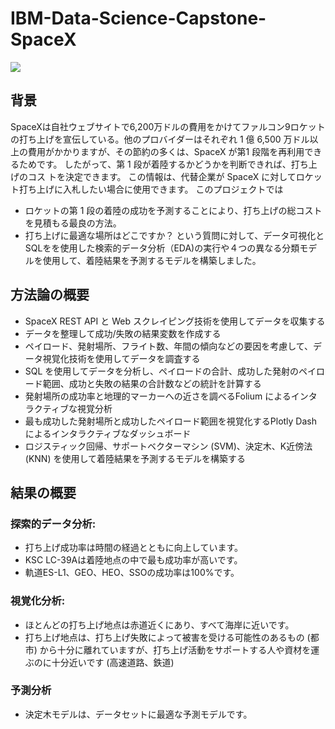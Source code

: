 # IBM-Data-Science-Capstone-SpaceX

![](https://cf-courses-data.s3.us.cloud-object-storage.appdomain.cloud/IBMDeveloperSkillsNetwork-DS0701EN-SkillsNetwork/api/Images/landing_1.gif)

## 背景
SpaceXは自社ウェブサイトで6,200万ドルの費用をかけてファルコン9ロケットの打ち上げを宣伝している。他のプロバイダーはそれぞれ 1 億 6,500 万ドル以上の費用がかかりますが、その節約の多くは、SpaceX が第1 段階を再利用できるためです。 したがって、第 1 段が着陸するかどうかを判断できれば、打ち上げのコス
トを決定できます。 この情報は、代替企業が SpaceX に対してロケット打ち上げに入札したい場合に使用できます。
このプロジェクトでは
- ロケットの第 1 段の着陸の成功を予測することにより、打ち上げの総コストを見積もる最良の方法。
- 打ち上げに最適な場所はどこですか？
という質問に対して、データ可視化とSQLをを使用した検索的データ分析（EDA)の実行や４つの異なる分類モデルを使用して、着陸結果を予測するモデルを構築しました。

## 方法論の概要

* SpaceX REST API と Web スクレイピング技術を使用してデータを収集する
* データを整理して成功/失敗の結果変数を作成する
* ペイロード、発射場所、フライト数、年間の傾向などの要因を考慮して、データ視覚化技術を使用してデータを調査する
* SQL を使用してデータを分析し、ペイロードの合計、成功した発射のペイロード範囲、成功と失敗の結果の合計数などの統計を計算する
* 発射場所の成功率と地理的マーカーへの近さを調べるFolium によるインタラクティブな視覚分析
* 最も成功した発射場所と成功したペイロード範囲を視覚化するPlotly Dash によるインタラクティブなダッシュボード
* ロジスティック回帰、サポートベクターマシン (SVM)、決定木、K近傍法 (KNN) を使用して着陸結果を予測するモデルを構築する

## 結果の概要

### 探索的データ分析:
* 打ち上げ成功率は時間の経過とともに向上しています。
* KSC LC-39Aは着陸地点の中で最も成功率が高いです。
* 軌道ES-L1、GEO、HEO、SSOの成功率は100%です。

### 視覚化分析:
* ほとんどの打ち上げ地点は赤道近くにあり、すべて海岸に近いです。
* 打ち上げ地点は、打ち上げ失敗によって被害を受ける可能性のあるもの (都市) から十分に離れていますが、打ち上げ活動をサポートする人や資材を運ぶのに十分近いです (高速道路、鉄道)

### 予測分析
* 決定木モデルは、データセットに最適な予測モデルです。

